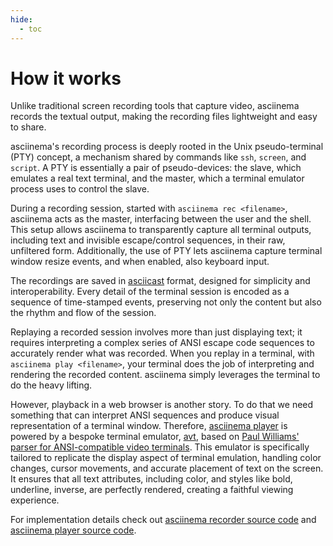 ```yaml
---
hide:
  - toc
---
```


# How it works

Unlike traditional screen recording tools that capture video, asciinema records
the textual output, making the recording files lightweight and easy to share.

asciinema's recording process is deeply rooted in the Unix pseudo-terminal (PTY)
concept, a mechanism shared by commands like `ssh`, `screen`, and `script`. A
PTY is essentially a pair of pseudo-devices: the slave, which emulates a real
text terminal, and the master, which a terminal emulator process uses to control
the slave.

During a recording session, started with `asciinema rec <filename>`, asciinema
acts as the master, interfacing between the user and the shell. This setup
allows asciinema to transparently capture all terminal outputs, including text
and invisible escape/control sequences, in their raw, unfiltered form.
Additionally, the use of PTY lets asciinema capture terminal window resize
events, and when enabled, also keyboard input.

The recordings are saved in [asciicast](../manual/asciicast/v2/) format,
designed for simplicity and interoperability. Every detail of the terminal
session is encoded as a sequence of time-stamped events, preserving not only the
content but also the rhythm and flow of the session.

Replaying a recorded session involves more than just displaying text; it
requires interpreting a complex series of ANSI escape code sequences to
accurately render what was recorded. When you replay in a terminal, with
`asciinema play <filename>`, your terminal does the job of interpreting and
rendering the recorded content. asciinema simply leverages the terminal to do
the heavy lifting.

However, playback in a web browser is another story. To do that we need
something that can interpret ANSI sequences and produce visual representation of
a terminal window. Therefore, [asciinema player](../manual/player/) is powered
by a bespoke terminal emulator, [avt](https://github.com/asciinema/avt), based
on [Paul Williams' parser for ANSI-compatible video
terminals](https://vt100.net/emu/dec_ansi_parser). This emulator is specifically
tailored to replicate the display aspect of terminal emulation, handling color
changes, cursor movements, and accurate placement of text on the screen. It
ensures that all text attributes, including color, and styles like bold,
underline, inverse, are perfectly rendered, creating a faithful viewing
experience.

For implementation details check out [asciinema recorder source
code](https://github.com/asciinema/asciinema) and [asciinema player source
code](https://github.com/asciinema/asciinema-player).
